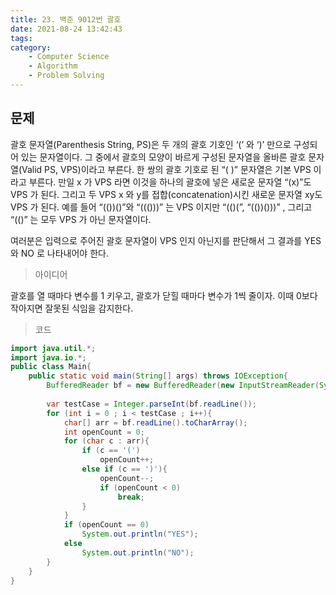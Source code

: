 ```yaml
---
title: 23. 백준 9012번 괄호
date: 2021-08-24 13:42:43
tags:
category:
    - Computer Science
    - Algorithm
    - Problem Solving
---
```

## 문제
괄호 문자열(Parenthesis String, PS)은 두 개의 괄호 기호인 ‘(’ 와 ‘)’ 만으로 구성되어 있는 문자열이다. 그 중에서 괄호의 모양이 바르게 구성된 문자열을 올바른 괄호 문자열(Valid PS, VPS)이라고 부른다. 한 쌍의 괄호 기호로 된 “( )” 문자열은 기본 VPS 이라고 부른다. 만일 x 가 VPS 라면 이것을 하나의 괄호에 넣은 새로운 문자열 “(x)”도 VPS 가 된다. 그리고 두 VPS x 와 y를 접합(concatenation)시킨 새로운 문자열 xy도 VPS 가 된다. 예를 들어 “(())()”와 “((()))” 는 VPS 이지만 “(()(”, “(())()))” , 그리고 “(()” 는 모두 VPS 가 아닌 문자열이다. 

여러분은 입력으로 주어진 괄호 문자열이 VPS 인지 아닌지를 판단해서 그 결과를 YES 와 NO 로 나타내어야 한다.

> 아이디어

괄호를 열 때마다 변수를 1 키우고, 괄호가 닫힐 때마다 변수가 1씩 줄이자. 이때 0보다 작아지면 잘못된 식임을 감지한다.


> 코드

```java
import java.util.*;
import java.io.*;
public class Main{
    public static void main(String[] args) throws IOException{
        BufferedReader bf = new BufferedReader(new InputStreamReader(System.in));
        
        var testCase = Integer.parseInt(bf.readLine());
        for (int i = 0 ; i < testCase ; i++){
            char[] arr = bf.readLine().toCharArray();
            int openCount = 0;
            for (char c : arr){
                if (c == '(')
                    openCount++;
                else if (c == ')'){
                    openCount--;
                    if (openCount < 0)
                        break;
                }
            }
            if (openCount == 0)
                System.out.println("YES");
            else
                System.out.println("NO");
        }
    }
}
```